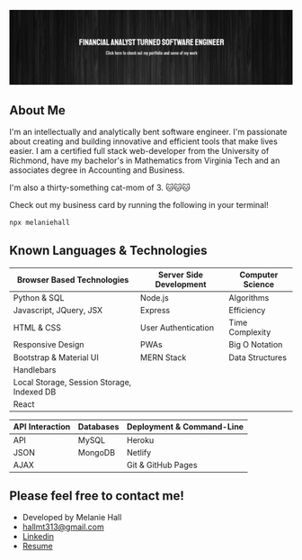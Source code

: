 [![Melanie's GitHub Banner](public/assets/github-banner.PNG)](https://melaniehall-portfolio.netlify.app/)

## About Me

I'm an intellectually and analytically bent software engineer. I'm passionate about creating and building innovative and efficient tools that make lives easier. I am a certified full stack web-developer from the University of Richmond, have my bachelor's in Mathematics from Virginia Tech and an associates degree in Accounting and Business.

I'm also a thirty-something cat-mom of 3.
🐱🐱🐱

Check out my business card by running the following in your terminal!
```bash
npx melaniehall
```

## Known Languages & Technologies

| Browser Based Technologies                 | Server Side Development | Computer Science |
| ------------------------------------------ | ----------------------- | ---------------- |
| Python & SQL                               | Node.js                 | Algorithms       |
| Javascript, JQuery, JSX                    | Express                 | Efficiency       |
| HTML & CSS                                 | User Authentication     | Time Complexity  |
| Responsive Design                          | PWAs                    | Big O Notation   |
| Bootstrap & Material UI                    | MERN Stack              | Data Structures  |
| Handlebars                                 |                         |                  |
| Local Storage, Session Storage, Indexed DB |                         |                  |
| React                                      |                         |                  |

| API Interaction | Databases | Deployment & Command-Line |
| --------------- | --------- | ------------------------- |
| API             | MySQL     | Heroku                    |
| JSON            | MongoDB   | Netlify                   |
| AJAX            |           | Git & GitHub Pages        |

## Please feel free to contact me!

- Developed by Melanie Hall
- hallmt313@gmail.com
- [Linkedin](https://www.linkedin.com/in/hallmelanie)
- [Resume](public/assets/MelanieHallCrewsResume.pdf)
